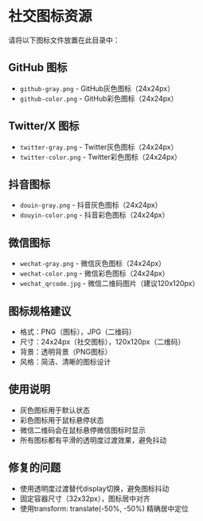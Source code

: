 # 社交图标资源

请将以下图标文件放置在此目录中：

## GitHub 图标
- `github-gray.png` - GitHub灰色图标（24x24px）
- `github-color.png` - GitHub彩色图标（24x24px）

## Twitter/X 图标
- `twitter-gray.png` - Twitter灰色图标（24x24px）
- `twitter-color.png` - Twitter彩色图标（24x24px）

## 抖音图标
- `douin-gray.png` - 抖音灰色图标（24x24px）
- `douyin-color.png` - 抖音彩色图标（24x24px）

## 微信图标
- `wechat-gray.png` - 微信灰色图标（24x24px）
- `wechat-color.png` - 微信彩色图标（24x24px）
- `wechat_qrcode.jpg` - 微信二维码图片（建议120x120px）

## 图标规格建议
- 格式：PNG（图标），JPG（二维码）
- 尺寸：24x24px（社交图标），120x120px（二维码）
- 背景：透明背景（PNG图标）
- 风格：简洁、清晰的图标设计

## 使用说明
- 灰色图标用于默认状态
- 彩色图标用于鼠标悬停状态
- 微信二维码会在鼠标悬停微信图标时显示
- 所有图标都有平滑的透明度过渡效果，避免抖动

## 修复的问题
- 使用透明度过渡替代display切换，避免图标抖动
- 固定容器尺寸（32x32px），图标居中对齐
- 使用transform: translate(-50%, -50%) 精确居中定位